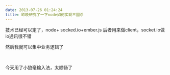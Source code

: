 ```yaml
---
date: 2013-07-26 01:24:24
title: 昨晚研究了一下node如何实现三国杀
---
```



<p> 技术已经可以定了，node+ socked.io+ember.js 后者用来做client，socket.io做io通讯很不错 </p> 
<p> 然后我就可以集中业务逻辑了 </p> 
<p> <br /> </p> 
<p> 今天用了小狼毫输入法，太顺畅了 </p>
